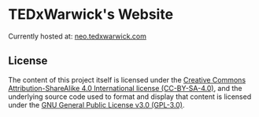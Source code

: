 # TEDxWarwick's Website

Currently hosted at: [neo.tedxwarwick.com](https://neo.tedxwarwick.com/)

## License

The content of this project itself is licensed under the [Creative Commons Attribution-ShareAlike 4.0 International license (CC-BY-SA-4.0)](https://choosealicense.com/licenses/cc-by-sa-4.0/), and the underlying source code used to format and display that content is licensed under the [GNU General Public License v3.0 (GPL-3.0)](https://choosealicense.com/licenses/gpl-3.0/).
